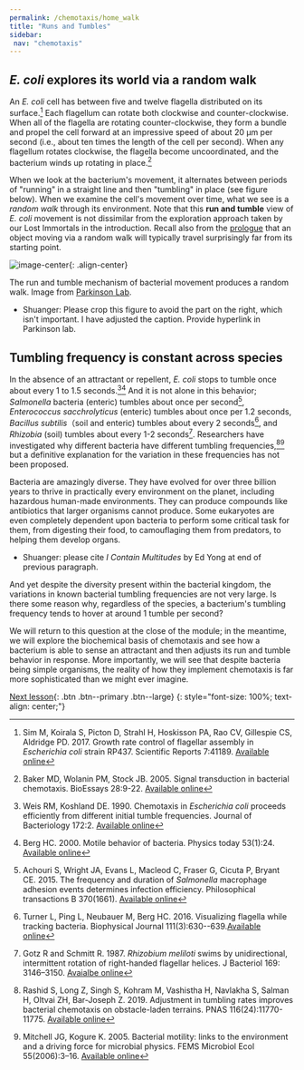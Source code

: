 ```yaml
---
permalink: /chemotaxis/home_walk
title: "Runs and Tumbles"
sidebar:
 nav: "chemotaxis"
---
```


## *E. coli* explores its world via a random walk

An *E. coli* cell has between five and twelve flagella distributed on its surface.[^Sim2017] Each flagellum can rotate both clockwise and counter-clockwise. When all of the flagella are rotating counter-clockwise, they form a bundle and propel the cell forward at an impressive speed of about 20 µm per second (i.e., about ten times the length of the cell per second). When any flagellum rotates clockwise, the flagella become uncoordinated, and the bacterium winds up rotating in place.[^Baker2005]

When we look at the bacterium's movement, it alternates between periods of "running" in a straight line and then "tumbling" in place (see figure below). When we examine the cell's movement over time, what we see is a *random walk* through its environment. Note that this **run and tumble** view of *E. coli* movement is not dissimilar from the exploration approach taken by our Lost Immortals in the introduction. Recall also from the [prologue](prologue) that an object moving via a random walk will typically travel surprisingly far from its starting point.

![image-center](../assets/images/chemotaxis_intro_runtumble.png){: .align-center}
<figcaption>The run and tumble mechanism of bacterial movement produces a random walk. Image from <a href="http://chemotaxis.biology.utah.edu/Parkinson_Lab/projects/ecolichemotaxis/ecolichemotaxis.html">Parkinson Lab</a>.</figcaption>

* Shuanger: Please crop this figure to avoid the part on the right, which isn't important. I have adjusted the caption. Provide hyperlink in Parkinson lab.

## Tumbling frequency is constant across species

In the absence of an attractant or repellent, *E. coli* stops to tumble once about every 1 to 1.5 seconds.[^Weis1990][^Berg2000] And it is not alone in this behavior; *Salmonella* bacteria (enteric) tumbles about once per second[^Achouri2015], *Enterococcus sacchrolyticus* (enteric) tumbles about once per 1.2 seconds, *Bacillus subtilis*（soil and enteric) tumbles about every 2 seconds[^Turner2016], and *Rhizobia* (soil) tumbles about every 1-2 seconds[^Gotz1987]. Researchers have investigated why different bacteria have different tumbling frequencies,[^Rashid2019][^Mitchell2005] but a definitive explanation for the variation in these frequencies has not been proposed.

Bacteria are amazingly diverse. They have evolved for over three billion years to thrive in practically every environment on the planet, including hazardous human-made environments. They can produce compounds like antibiotics that larger organisms cannot produce. Some eukaryotes are even completely dependent upon bacteria to perform some critical task for them, from digesting their food, to camouflaging them from predators, to helping them develop organs.

* Shuanger: please cite *I Contain Multitudes* by Ed Yong at end of previous paragraph.

And yet despite the diversity present within the bacterial kingdom, the variations in known bacterial tumbling frequencies are not very large. Is there some reason why, regardless of the species, a bacterium's tumbling frequency tends to hover at around 1 tumble per second?

We will return to this question at the close of the module; in the meantime, we will explore the biochemical basis of chemotaxis and see how a bacterium is able to sense an attractant and then adjusts its run and tumble behavior in response. More importantly, we will see that despite bacteria being simple organisms, the reality of how they implement chemotaxis is far more sophisticated than we might ever imagine.

[^Pierucci1978]: Pierucci O. 1978. Dimensions of *Escherichia coli* at various growth rates: Model of envelope growth. Journal of Bacteriology 135(2):559-574. [Available online](https://jb.asm.org/content/jb/135/2/559.full.pdf)

[^Sim2017]: Sim M, Koirala S, Picton D, Strahl H, Hoskisson PA, Rao CV, Gillespie CS, Aldridge PD. 2017. Growth rate control of flagellar assembly in *Escherichia coli* strain RP437. Scientific Reports 7:41189. [Available online](https://www.nature.com/articles/srep41189#:~:text=Escherichia%20coli%20is%20a%20prominent,distributed%20across%20the%20cell%20surface.)

[^Baker2005]: Baker MD, Wolanin PM, Stock JB. 2005. Signal transduction in bacterial chemotaxis. BioEssays 28:9-22. [Available online](https://pubmed.ncbi.nlm.nih.gov/16369945/)

[^Weis1990]: Weis RM, Koshland DE. 1990. Chemotaxis in *Escherichia coli* proceeds efficiently from different initial tumble frequencies. Journal of Bacteriology 172:2. [Available online](https://jb.asm.org/content/jb/172/2/1099.full.pdf)

[^Berg2000]: Berg HC. 2000. Motile behavior of bacteria. Physics today 53(1):24. [Available online](https://physicstoday.scitation.org/doi/pdf/10.1063/1.882934)

[^Achouri2015]: Achouri S, Wright JA, Evans L, Macleod C, Fraser G, Cicuta P, Bryant CE. 2015. The frequency and duration of *Salmonella* macrophage adhesion events determines infection efficiency. Philosophical transactions B 370(1661). [Available online](https://www.ncbi.nlm.nih.gov/pmc/articles/PMC4275903/)

[^Turner2016]: Turner L, Ping L, Neubauer M, Berg HC. 2016. Visualizing flagella while tracking bacteria. Biophysical Journal 111(3):630--639.[Available online](https://pubmed.ncbi.nlm.nih.gov/27508446/)

[^Parkinson2015]: Parkinson JS, Hazelbauer, Falke JJ. 2015. Signaling and sensory adaptation in *Escherichia coli* chemoreceptors: 2015 update. [Available online](https://www.sciencedirect.com/science/article/abs/pii/S0966842X15000578)

[^Yang2019]: Yang W, Cassidy CK, Ames P, Diebolder CA, Schulten K, Luthey-Schulten Z, Parkinson JS, Briegel A. 2019. *In situ* confomraitonal changes of the *Escherichia coli* serine chemoreceptor in different signaling states. mBio. [Available online](https://mbio.asm.org/content/10/4/e00973-19/article-info)

[^Saragosti2001]: Saragosti J, Calvez V, Bournaveas, N, Perthame B, Buguin A, Silberzan P. 2001. Directional persistence of chemotactic bacteria in a traveling concentration wave. PNAS. [Available online](https://www.pnas.org/content/pnas/108/39/16235.full.pdf)

[^Gotz1987]: Gotz R and Schmitt R. 1987. *Rhizobium meliloti* swims by unidirectional, intermittent rotation of right-handed flagellar helices. J Bacteriol 169: 3146–3150. [Avaialbe online](https://www.ncbi.nlm.nih.gov/pmc/articles/PMC212363/)

[^Lim2019]: Lim S, Guo XK, Boedicker JQ. 2019. Connecting single-cell properties to collective behavior in multiple wild isolates of the *Enterobacter cloacae* complex. PLoS ONE 14(4): e0214719. [Avaialbe online](https://doi.org/10.1371/journal.pone.0214719)

[^Rashid2019]: Rashid S, Long Z, Singh S, Kohram M, Vashistha H, Navlakha S, Salman H, Oltvai ZH, Bar-Joseph Z. 2019. Adjustment in tumbling rates improves bacterial chemotaxis on obstacle-laden terrains. PNAS 116(24):11770-11775. [Available online](https://www.pnas.org/content/116/24/11770)

[^Mitchell2005]: Mitchell JG, Kogure K. 2005. Bacterial motility: links to the environment and a driving force for microbial physics. FEMS Microbiol Ecol 55(2006):3–16. [Available online](https://academic.oup.com/femsec/article/55/1/3/554107)

[Next lesson](home_signal){: .btn .btn--primary .btn--large}
{: style="font-size: 100%; text-align: center;"}
